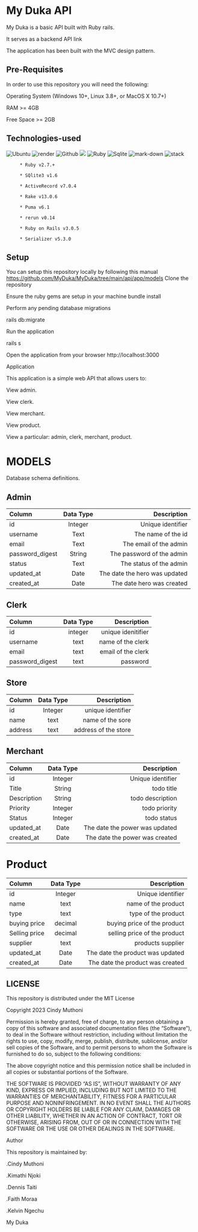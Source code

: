 # My Duka API

 My Duka is a basic API built with Ruby rails.

It serves as a backend API link



The application has been built with the MVC design pattern.

## Pre-Requisites
In order to use this repository you will need the following:

Operating System (Windows 10+, Linux 3.8+, or MacOS X 10.7+)

RAM >= 4GB

Free Space >= 2GB

## Technologies-used
   ![Ubuntu](https://img.shields.io/badge/Ubuntu-E95420?style=for-the-badge&logo=ubuntu&logoColor=white)   ![render](https://img.shields.io/badge/Render-430091?style=for-the-badge&logo=render&logoColor=white)     ![Github](https://img.shields.io/badge/GitHub-100000?style=for-the-badge&logo=github&logoColor=white)   ![](https://img.shields.io/badge/Visual_Studio_Code-0078D4?style=for-the-badge&logo=visual%20studio%20code&logoColor=white)
   ![Ruby](https://img.shields.io/badge/Ruby_on_Rails-CC0000?style=for-the-badge&logo=ruby-on-rails&logoColor=white)    ![Sqlite](https://img.shields.io/badge/SQLite3-07405E?style=for-the-badge&logo=sqlite&logoColor=white)
   ![mark-down](https://img.shields.io/badge/Markdown-000000?style=for-the-badge&logo=markdown&logoColor=white)
   ![stack](https://aleen42.github.io/badges/src/stackoverflow.svg)

         * Ruby v2.7.+

         * SQlite3 v1.6

         * ActiveRecord v7.0.4

         * Rake v13.0.6

         * Puma v6.1

         * rerun v0.14

         * Ruby on Rails v3.0.5

         * Serializer v5.3.0

## Setup

You can setup this repository locally by following this manual
https://github.com/MyDuka/MyDuka/tree/main/api/app/models
Clone the repository

Ensure the ruby gems are setup in your machine
bundle install

Perform any pending database migrations

rails db:migrate

Run the application

rails s

Open the application from your browser
http://localhost:3000

Application

This application is a simple web API that allows users to:

View admin.

View clerk.

View merchant.

View product. 

View  a particular: admin, clerk, merchant, product.


# MODELS

Database schema definitions.
## Admin


| Column      | Data Type    | Description   |
| :---        |    :----:   |          ---: |
|id            |Integer     | Unique identifier |
| username      | Text       | The name of the id   |
| email   | Text        |The email of the admin      |
|password_digest| String | The password of the admin|
|status | Text | The status of the admin |
|updated_at | Date | The date the hero was updated |
|created_at | Date | The date hero was created |

## Clerk

| Column      | Data Type | Description     |
| :---        |    :----:   |          ---: |
|id            | integer    | unique idenitifier |
|username    | text          | name of the clerk|
|email     |  text     |email of the clerk |
|password_digest |text    | password |

## Store 

| Column      | Data Type | Description     |
| :---        |    :----:   |          ---: |
|id           | Integer      | unique identifier |
|name         | text         | name of the sore |
|address       | text         | address of the store |

## Merchant


| Column      | Data Type    | Description   |
| :---        |    :----:   |          ---: |
|id           | Integer      | Unique identifier |
| Title      | String       | todo title  |
|Description |String        | todo description |
|Priority  | Integer  | todo priority |
|Status | Integer | todo status |
|updated_at | Date | The date the power was updated|
|created_at | Date | The date the power was created |
# Product 
 |Column      | Data Type    | Description   |
| :---        |    :----:   |          ---: |
|id           | Integer      | Unique identifier |
| name     | text       | name of the product  |
|type |text        | type of the product|
|buying price | decimal  | buying price of the product |
|Selling price | decimal | selling price of the product|
|supplier | text |products supplier |
|updated_at | Date | The date the product was updated|
|created_at | Date | The date the product was created |
## LICENSE
This repository is distributed under the MIT License

Copyright 2023 Cindy Muthoni

Permission is hereby granted, free of charge, to any person obtaining a copy of this software and associated documentation files (the “Software”), 
to deal in the Software without restriction, including without limitation the rights to use, copy, modify, merge, publish, distribute, sublicense, and/or sell copies of the Software, 
and to permit persons to whom the Software is furnished to do so, subject to the following conditions:

The above copyright notice and this permission notice shall be included in all copies or substantial portions of the Software.

THE SOFTWARE IS PROVIDED “AS IS”, WITHOUT WARRANTY OF ANY KIND, EXPRESS OR IMPLIED, INCLUDING BUT NOT LIMITED TO THE WARRANTIES OF MERCHANTABILITY, FITNESS FOR A PARTICULAR PURPOSE AND NONINFRINGEMENT. 
IN NO EVENT SHALL THE AUTHORS OR COPYRIGHT HOLDERS BE LIABLE FOR ANY CLAIM, DAMAGES OR OTHER LIABILITY, WHETHER IN AN ACTION OF CONTRACT, TORT OR OTHERWISE, ARISING FROM, OUT OF OR IN CONNECTION WITH THE SOFTWARE OR THE USE OR OTHER DEALINGS IN THE SOFTWARE.

Author

This repository is maintained by:

.Cindy Muthoni

.Kimathi Njoki

.Dennis Taiti

.Faith Moraa

.Kelvin Ngechu

My Duka
